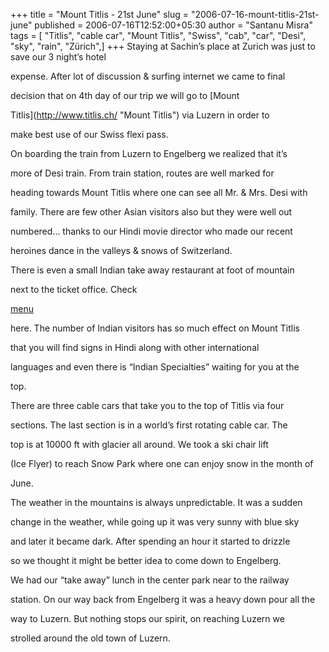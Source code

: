 +++
title = "Mount Titlis - 21st June"
slug = "2006-07-16-mount-titlis-21st-june"
published = 2006-07-16T12:52:00+05:30
author = "Santanu Misra"
tags = [ "Titlis", "cable car", "Mount Titlis", "Swiss", "cab", "car", "Desi", "sky", "rain", "Zürich",]
+++
Staying at Sachin’s place at Zurich was just to save our 3 night’s hotel

expense. After lot of discussion & surfing internet we came to final

decision that on 4th day of our trip we will go to [Mount

Titlis](http://www.titlis.ch/ "Mount Titlis") via Luzern in order to

make best use of our Swiss flexi pass.  

  



On boarding the train from Luzern to Engelberg we realized that it’s

more of Desi train. From train station, routes are well marked for

heading towards Mount Titlis where one can see all Mr. & Mrs. Desi with

family. There are few other Asian visitors also but they were well out

numbered… thanks to our Hindi movie director who made our recent

heroines dance in the valleys & snows of Switzerland.  

  



  







There is even a small Indian take away restaurant at foot of mountain

next to the ticket office. Check

[menu](https://plus.google.com/photos/yourphotos?pid=5978754533182191218&oid=114764892154035947900)

here. The number of Indian visitors has so much effect on Mount Titlis

that you will find signs in Hindi along with other international

languages and even there is “Indian Specialties” waiting for you at the

top.  

  



There are three cable cars that take you to the top of Titlis via four

sections. The last section is in a world’s first rotating cable car. The

top is at 10000 ft with glacier all around. We took a ski chair lift

(Ice Flyer) to reach Snow Park where one can enjoy snow in the month of

June.  

  



  







The weather in the mountains is always unpredictable. It was a sudden

change in the weather, while going up it was very sunny with blue sky

and later it became dark. After spending an hour it started to drizzle

so we thought it might be better idea to come down to Engelberg.  

  



We had our “take away” lunch in the center park near to the railway

station. On our way back from Engelberg it was a heavy down pour all the

way to Luzern. But nothing stops our spirit, on reaching Luzern we

strolled around the old town of Luzern.
